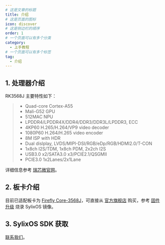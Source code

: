 ```yaml
---
# 这是文章的标题
title: 介绍
# 这是页面的图标
icon: discover
# 这是侧边栏的顺序
order: 1
# 一个页面可以有多个分类
category:
  - 上手教程
# 一个页面可以有多个标签
tag:
  - 介绍
---
```

## 1. 处理器介绍

RK3568J 主要特性如下：

> 
>
> * Quad-core Cortex-A55
> * Mali-G52 GPU
> * 512MAC NPU
> * LPDDR4/LPDDR4X/DDR4/DDR3/DDR3L/LPDDR3, ECC
> * 4KP60 H.265/H.264/VP9 video decoder
> * 1080P60 H.264/H.265 video encoder
> * 8M ISP with HDR
> * Dual dislplay, LVDS/MIPI-DSI/RGB/eDp/RGB/HDMI2.0/T-CON
> * 1x8ch I2S/TDM, 1x8ch PDM, 2x2ch I2S
> * USB3.0 x2/SATA3.0 x3/PCIE2.1/QSGMII
> * PCIE3.0 1x2Lanes/2x1Lane

详细信息参考 [瑞芯微官网](https://www.rock-chips.com/a/cn/product/RK35xilie/2022/0209/1501.html)。

## 2. 板卡介绍

目前已适配板卡为  [Firefly Core-3568J](https://www.t-firefly.com/product/core/core3568j.html?theme=pc#spec)，可直接从 [官方旗舰店](https://item.taobao.com/item.htm?ft=t&id=641026724534&mt=) 购买，参考 [固件升级](../固件升级/update.md) 烧录 SylixOS 镜像。

## 3. SylixOS SDK 获取

[联系我们](https://www.acoinfo.com/)。
